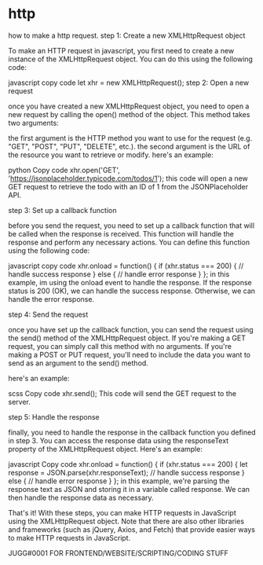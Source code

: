 # http
how to make a http request.
step 1: Create a new XMLHttpRequest object

To make an HTTP request in javascript, you first need to create a new instance of the XMLHttpRequest object. You can do this using the following code:

javascript
copy code
let xhr = new XMLHttpRequest();
step 2: Open a new request

once you have created a new XMLHttpRequest object, you need to open a new request by calling the open() method of the object. This method takes two arguments:

the first argument is the HTTP method you want to use for the request (e.g. "GET", "POST", "PUT", "DELETE", etc.).
the second argument is the URL of the resource you want to retrieve or modify.
here's an example:

python
Copy code
xhr.open('GET', 'https://jsonplaceholder.typicode.com/todos/1');
this code will open a new GET request to retrieve the todo with an ID of 1 from the JSONPlaceholder API.

step 3: Set up a callback function

before you send the request, you need to set up a callback function that will be called when the response is received. This function will handle the response and perform any necessary actions. You can define this function using the following code:

javascript
copy code
xhr.onload = function() {
  if (xhr.status === 200) {
    // handle success response
  } else {
    // handle error response
  }
};
in this example, im using the onload event to handle the response. If the response status is 200 (OK), we can handle the success response. Otherwise, we can handle the error response.

step 4: Send the request

once you have set up the callback function, you can send the request using the send() method of the XMLHttpRequest object. If you're making a GET request, you can simply call this method with no arguments. If you're making a POST or PUT request, you'll need to include the data you want to send as an argument to the send() method.

here's an example:

scss
Copy code
xhr.send();
This code will send the GET request to the server.

step 5: Handle the response

finally, you need to handle the response in the callback function you defined in step 3. You can access the response data using the responseText property of the XMLHttpRequest object. Here's an example:

javascript
Copy code
xhr.onload = function() {
  if (xhr.status === 200) {
    let response = JSON.parse(xhr.responseText);
    // handle success response
  } else {
    // handle error response
  }
};
in this example, we're parsing the response text as JSON and storing it in a variable called response. We can then handle the response data as necessary.

That's it! With these steps, you can make HTTP requests in JavaScript using the XMLHttpRequest object. Note that there are also other libraries and frameworks (such as jQuery, Axios, and Fetch) that provide easier ways to make HTTP requests in JavaScript.

JUGG#0001 FOR FRONTEND/WEBSITE/SCRIPTING/CODING STUFF
